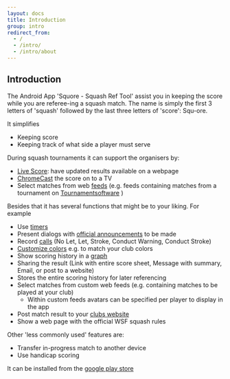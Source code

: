 ```yaml
---
layout: docs
title: Introduction
group: intro
redirect_from:
  - /
  - /intro/
  - /intro/about
---
```


## Introduction

The Android App 'Squore - Squash Ref Tool' assist you in keeping the score while you are referee-ing a squash match.
The name is simply the first 3 letters of 'squash' followed by the last three letters of 'score': Squ-ore.

It simplifies
* Keeping score
* Keeping track of what side a player must serve

During squash tournaments it can support the organisers by:
* [Live Score](../tournament/5.1.livescore): have updated results available on a webpage
* [ChromeCast](../tournament/5.2.chromecast) the score on to a TV
* Select matches from web [feeds](../match/2.2.match.from.feed.md) (e.g. feeds containing matches from a tournament on [Tournamentsoftware](http://tournamentsoftware.com) )

Besides that it has several functions that might be to your liking. For example
* Use [timers](../reffing/3.2.timers.md)
* Present dialogs with [official announcements](../reffing/3.7.announcements) to be made
* Record [calls](../reffing/3.5.appeals.conducts) (No Let, Let, Stroke, Conduct Warning, Conduct Stroke)
* [Customize colors](../customize/7.3.colors.md) e.g. to match your club colors
* Show scoring history in a [graph](../stats/6.3.graphs.md)
* Sharing the result (Link with entire score sheet, Message with summary, Email, or post to a website)
* Stores the entire scoring history for later referencing
* Select matches from custom web feeds (e.g. containing matches to be played at your club)
    * Within custom feeds avatars can be specified per player to display in the app
* Post match result to your [clubs website](../social/4.7.club.website)
* Show a web page with the official WSF squash rules

Other 'less commonly used' features are:
* Transfer in-progress match to another device
* Use handicap scoring

It can be installed from the [google play store](https://play.google.com/store/apps/details?id=com.doubleyellow.scoreboard "Squore - Squash Ref Tool")

